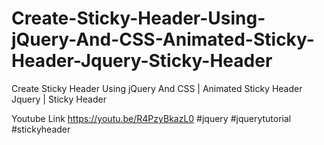 # Create-Sticky-Header-Using-jQuery-And-CSS-Animated-Sticky-Header-Jquery-Sticky-Header
Create Sticky Header Using jQuery And CSS | Animated Sticky Header Jquery | Sticky Header

Youtube Link
https://youtu.be/R4PzyBkazL0
#jquery  #jquerytutorial  #stickyheader
